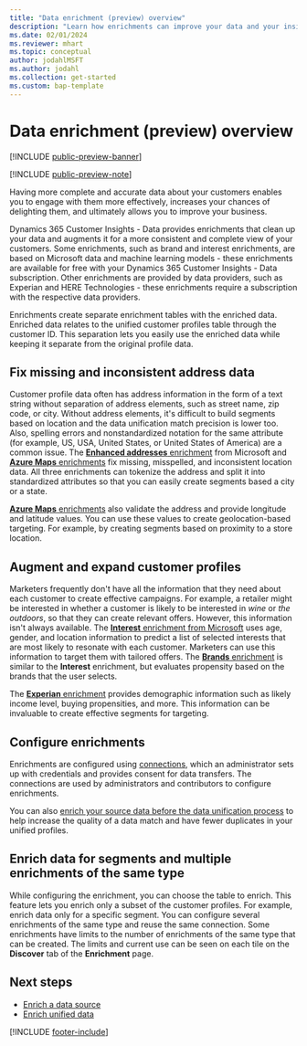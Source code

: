```yaml
---
title: "Data enrichment (preview) overview"
description: "Learn how enrichments can improve your data and your insights."
ms.date: 02/01/2024
ms.reviewer: mhart
ms.topic: conceptual
author: jodahlMSFT
ms.author: jodahl
ms.collection: get-started
ms.custom: bap-template
---
```


# Data enrichment (preview) overview

[!INCLUDE [public-preview-banner](includes/public-preview-banner.md)]

[!INCLUDE [public-preview-note](includes/public-preview-note.md)]

Having more complete and accurate data about your customers enables you to engage with them more effectively, increases your chances of delighting them, and ultimately allows you to improve your business.

Dynamics 365 Customer Insights - Data provides enrichments that clean up your data and augments it for a more consistent and complete view of your customers. Some enrichments, such as brand and interest enrichments, are based on Microsoft data and machine learning models - these enrichments are available for free with your Dynamics 365 Customer Insights - Data subscription. Other enrichments are provided by data providers, such as Experian and HERE Technologies - these enrichments require a subscription with the respective data providers.

Enrichments create separate enrichment tables with the enriched data. Enriched data relates to the unified customer profiles table through the customer ID. This separation lets you easily use the enriched data while keeping it separate from the original profile data.

## Fix missing and inconsistent address data

Customer profile data often has address information in the form of a text string without separation of address elements, such as street name, zip code, or city. Without address elements, it's difficult to build segments based on location and the data unification match precision is lower too. Also, spelling errors and nonstandardized notation for the same attribute (for example, US, USA, United States, or United States of America) are a common issue. The [**Enhanced addresses** enrichment](enrichment-enhanced-addresses.md) from Microsoft and [**Azure Maps** enrichments](enrichment-azure-maps.md) fix missing, misspelled, and inconsistent location data. All three enrichments can tokenize the address and split it into standardized attributes so that you can easily create segments based a city or a state.

[**Azure Maps** enrichments](enrichment-azure-maps.md) also validate the address and provide longitude and latitude values. You can use these values to create geolocation-based targeting. For example, by creating segments based on proximity to a store location.

## Augment and expand customer profiles

Marketers frequently don't have all the information that they need about each customer to create effective campaigns. For example, a retailer might be interested in whether a customer is likely to be interested in *wine* or *the outdoors*, so that they can create relevant offers. However, this information isn't always available. The [**Interest** enrichment from Microsoft](enrichment-microsoft.md) uses age, gender, and location information to predict a list of selected interests that are most likely to resonate with each customer. Marketers can use this information to target them with tailored offers. The [**Brands** enrichment](enrichment-microsoft.md) is similar to the **Interest** enrichment, but evaluates propensity based on the brands that the user selects.

The [**Experian** enrichment](enrichment-experian.md) provides demographic information such as likely income level, buying propensities, and more. This information can be invaluable to create effective segments for targeting.

## Configure enrichments

Enrichments are configured using [connections](connections.md), which an administrator sets up with credentials and provides consent for data transfers. The connections are used by administrators and contributors to configure enrichments.

You can also [enrich your source data before the data unification process](data-sources-enrichment.md) to help increase the quality of a data match and have fewer duplicates in your unified profiles.

## Enrich data for segments and multiple enrichments of the same type

While configuring the enrichment, you can choose the table to enrich. This feature lets you enrich only a subset of the customer profiles. For example, enrich data only for a specific segment. You can configure several enrichments of the same type and reuse the same connection. Some enrichments have limits to the number of enrichments of the same type that can be created. The limits and current use can be seen on each tile on the **Discover** tab of the **Enrichment** page.

## Next steps

- [Enrich a data source](data-sources-enrichment.md)
- [Enrich unified data](enrichment-manage.md)

[!INCLUDE [footer-include](includes/footer-banner.md)]
